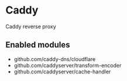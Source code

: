 # Caddy
Caddy reverse proxy

## Enabled modules

- github.com/caddy-dns/cloudflare
- github.com/caddyserver/transform-encoder
- github.com/caddyserver/cache-handler
